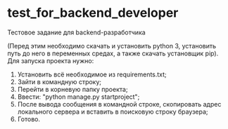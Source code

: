 # test_for_backend_developer
Тестовое задание для backend-разработчика

(Перед этим необходимо скачать и установить python 3, установить путь до него в переменных средах, а также скачать установщик pip).
Для запуска проекта нужно:
  1) Установить всё необходимое из requirements.txt;
  2) Зайти в командную строку;
  3) Перейти в корневую папку проекта;
  4) Ввести: "python manage.py startproject";
  5) После вывода сообщения в командной строке, скопировать адрес локального сервера и вставить в поисковую строку браузера;
  6) Готово.
